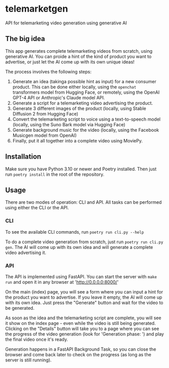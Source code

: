 # telemarketgen
API for telemarketing video generation using generative AI

## The big idea

This app generates complete telemarketing videos from scratch, using generative AI. You can proide a hint of the kind of product you want to advertise, or just let the AI come up with its own unique ideas! 

The process involves the following steps:

1. Generate an idea (takinga possible hint as input) for a new consumer product. This can be done either locally, using the `openchat` transformers model from Hugging Face, or remotely, using the OpenAI GPT-4 API or Anthropic's Claude model API.
2. Generate a script for a telemarketing video advertising the product. 
3. Generate 3 different images of the product (locally, using Stable Diffusion 2 from Hugging Face)
4. Convert the telemarketing script to voice using a text-to-speech model (locally, using the Suno Bark model via Hugging Face)
5. Generate background music for the video (locally, using the Facebook Musicgen model from OpenAI)
6. Finally, put it all together into a complete video using MoviePy.

## Installation

Make sure you have Python 3.10 or newer and Poetry installed. Then just run `poetry install` in the root of the repository.

## Usage

There are two modes of operation: CLI and API. All tasks can be performed using either the CLI or the API. 

### CLI

To see the available CLI commands, run `poetry run cli.py --help`

To do a complete video generation from scratch, just run `poetry run cli.py gen`. The AI will come up with its own idea and will generate a complete video advertising it.

### API

The API is implemented using FastAPI. You can start the server with `make run` and open it in any browser at 'http://0.0.0.0:8000/'

On the main (index) page, you will see a form where you can input a hint for the product you want to advertise. If you leave it empty, the AI will come up with its own idea. Just press the "Generate" button and wait for the video to be generated.

As soon as the idea and the telemarketing script are complete, you will see it show on the index page - even while the video is still being generated. Clicking on the "Details" button will take you to a page where you can see the progress of the video generation (look for 'Generation phase: ') and play the final video once it's ready.

Generation happens in a FastAPI Background Task, so you can close the browser and come back later to check on the progress (as long as the server is still running).


